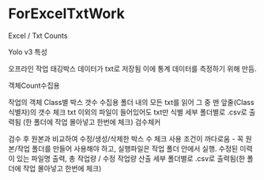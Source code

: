 # ForExcelTxtWork
Excel / Txt Counts


Yolo v3 특성

오프라인 작업
태깅박스 데이터가 txt로 저장됨
이에 통계 데이터를 측정하기 위해 만듬.

객체Count수집용

작업의 객체 Class별 박스 갯수 수집용
폴더 내의 모든 txt를 읽어 그 중 맨 앞줄(Class식별자)의 갯수 체크
txt 이외의 파일이 들어있어도 txt만 식별
세부 폴더별로 .csv로 출력됨 (한 폴더에 작업 몰아넣고 한번에 체크)
검수체커

검수 후 원본과 비교하여 수정/생성/삭제한 박스 수 체크
사용 조건이 까다로움 - 꼭 원본/작업 폴더를 만들어 사용해야 하고, 실행파일은 작업 폴더 안에서 실행.
수정된 이력이 있는 파일명 출력, 총 작업량 / 수정 작업량 산출
세부 폴더별로 .csv로 출력됨(한 폴더에 작업 몰아넣고 한번에 체크)
